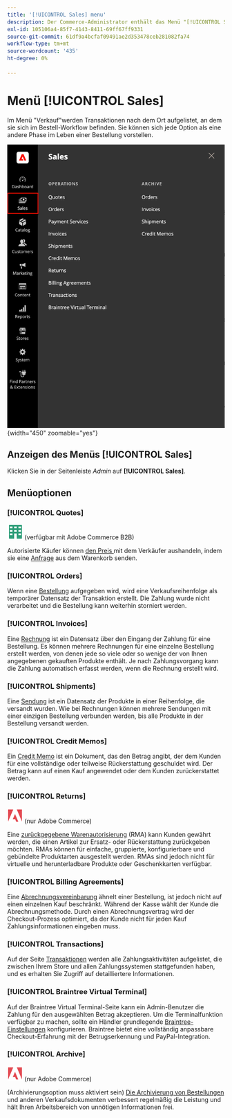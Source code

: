 ```yaml
---
title: '[!UICONTROL Sales] menu'
description: Der Commerce-Administrator enthält das Menü "[!UICONTROL Sales]", über das Sie auf Tools zugreifen können, mit denen Sie Bestellungen bearbeiten können, abhängig davon, wo sie sich im Workflow befinden.
exl-id: 105106a4-85f7-4143-8411-69ff67ff9331
source-git-commit: 61df9a4bcfaf09491ae2d353478ceb281082fa74
workflow-type: tm+mt
source-wordcount: '435'
ht-degree: 0%

---
```


# Menü [!UICONTROL Sales]

Im Menü &quot;Verkauf&quot;werden Transaktionen nach dem Ort aufgelistet, an dem sie sich im Bestell-Workflow befinden. Sie können sich jede Option als eine andere Phase im Leben einer Bestellung vorstellen.

![Menü &quot;Verkauf&quot;](./assets/admin-menu-sales.png){width="450" zoomable="yes"}

## Anzeigen des Menüs [!UICONTROL Sales]

Klicken Sie in der Seitenleiste _Admin_ auf **[!UICONTROL Sales]**.

## Menüoptionen

### [!UICONTROL Quotes]

![Adobe Commerce B2B](../assets/b2b.svg) (verfügbar mit Adobe Commerce B2B)

Autorisierte Käufer können [den Preis ](../b2b/quotes.md) mit dem Verkäufer aushandeln, indem sie eine [Anfrage](../b2b/quote-request.md) aus dem Warenkorb senden.

### [!UICONTROL Orders]

Wenn eine [Bestellung](orders.md) aufgegeben wird, wird eine Verkaufsreihenfolge als temporärer Datensatz der Transaktion erstellt. Die Zahlung wurde nicht verarbeitet und die Bestellung kann weiterhin storniert werden.

### [!UICONTROL Invoices]

Eine [Rechnung](invoices.md) ist ein Datensatz über den Eingang der Zahlung für eine Bestellung. Es können mehrere Rechnungen für eine einzelne Bestellung erstellt werden, von denen jede so viele oder so wenige der von Ihnen angegebenen gekauften Produkte enthält. Je nach Zahlungsvorgang kann die Zahlung automatisch erfasst werden, wenn die Rechnung erstellt wird.

### [!UICONTROL Shipments]

Eine [Sendung](shipments.md) ist ein Datensatz der Produkte in einer Reihenfolge, die versandt wurden. Wie bei Rechnungen können mehrere Sendungen mit einer einzigen Bestellung verbunden werden, bis alle Produkte in der Bestellung versandt werden.

### [!UICONTROL Credit Memos]

Ein [Credit Memo](credit-memos.md) ist ein Dokument, das den Betrag angibt, der dem Kunden für eine vollständige oder teilweise Rückerstattung geschuldet wird. Der Betrag kann auf einen Kauf angewendet oder dem Kunden zurückerstattet werden.

### [!UICONTROL Returns]

![Adobe Commerce](../assets/adobe-logo.svg) (nur Adobe Commerce)

Eine [zurückgegebene Warenautorisierung](returns.md) (RMA) kann Kunden gewährt werden, die einen Artikel zur Ersatz- oder Rückerstattung zurückgeben möchten. RMAs können für einfache, gruppierte, konfigurierbare und gebündelte Produktarten ausgestellt werden. RMAs sind jedoch nicht für virtuelle und herunterladbare Produkte oder Geschenkkarten verfügbar.

### [!UICONTROL Billing Agreements]

Eine [Abrechnungsvereinbarung](paypal-billing-agreements.md) ähnelt einer Bestellung, ist jedoch nicht auf einen einzelnen Kauf beschränkt. Während der Kasse wählt der Kunde die Abrechnungsmethode. Durch einen Abrechnungsvertrag wird der Checkout-Prozess optimiert, da der Kunde nicht für jeden Kauf Zahlungsinformationen eingeben muss.

### [!UICONTROL Transactions]

Auf der Seite [Transaktionen](transactions.md) werden alle Zahlungsaktivitäten aufgelistet, die zwischen Ihrem Store und allen Zahlungssystemen stattgefunden haben, und es erhalten Sie Zugriff auf detailliertere Informationen.

### [!UICONTROL Braintree Virtual Terminal]

Auf der Braintree Virtual Terminal-Seite kann ein Admin-Benutzer die Zahlung für den ausgewählten Betrag akzeptieren. Um die Terminalfunktion verfügbar zu machen, sollte ein Händler grundlegende [Braintree-Einstellungen](braintree.md) konfigurieren. Braintree bietet eine vollständig anpassbare Checkout-Erfahrung mit der Betrugserkennung und PayPal-Integration.

### [!UICONTROL Archive]

![Adobe Commerce](../assets/adobe-logo.svg) (nur Adobe Commerce)

(Archivierungsoption muss aktiviert sein) [Die Archivierung von Bestellungen](order-archive.md) und anderen Verkaufsdokumenten verbessert regelmäßig die Leistung und hält Ihren Arbeitsbereich von unnötigen Informationen frei.
